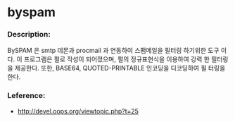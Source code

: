 # byspam

### Description:

BySPAM 은 smtp 데몬과 procmail 과 연동하여 스팸메일을 필터링 하기위한 도구
이다. 이 프로그램은 펄로 작성이 되어졌으며, 펄의 정규표현식을 이용하여 강력
한 필터링을 제공한다. 또한, BASE64, QUOTED-PRINTABLE 인코딩을 디코딩하여 필
터링을 한다.

### Leference:
* http://devel.oops.org/viewtopic.php?t=25